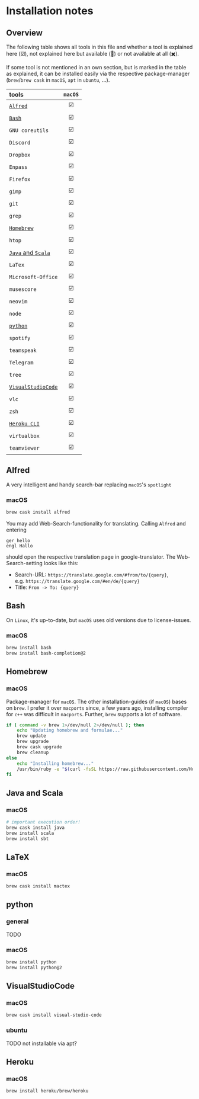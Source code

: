 # Installation notes

## Overview

The following table shows all tools in this file and whether a tool is explained here (:ballot_box_with_check:), not explained here but available (:black_square_button:) or not available at all (:heavy_multiplication_x:).

If some tool is not mentioned in an own section, but is marked in the table as explained, it can be installed easily via the respective package-manager (`brew`/`brew cask` in `macOS`, `apt` in `ubuntu`, ...).

| tools                             | `macOS`                 |
|:----------------------------------|:-----------------------:|
| [`Alfred`](#alfred)               | :ballot_box_with_check: |
| [`Bash`](#bash)                   | :ballot_box_with_check: |
| `GNU coreutils`                   | :ballot_box_with_check: |
| `Discord`                         | :ballot_box_with_check: |
| `Dropbox`                         | :ballot_box_with_check: |
| `Enpass`                          | :ballot_box_with_check: |
| `Firefox`                         | :ballot_box_with_check: |
| `gimp`                            | :ballot_box_with_check: |
| `git`                             | :ballot_box_with_check: |
| `grep`                            | :ballot_box_with_check: |
| [`Homebrew`](#brew)               | :ballot_box_with_check: |
| `htop`                            | :ballot_box_with_check: |
| [`Java` and `Scala`](#java-scala) | :ballot_box_with_check: |
| `LaTex`                           | :ballot_box_with_check: |
| `Microsoft-Office`                | :ballot_box_with_check: |
| `musescore`                       | :ballot_box_with_check: |
| `neovim`                          | :ballot_box_with_check: |
| `node`                            | :ballot_box_with_check: |
| [`python`](#python)               | :ballot_box_with_check: |
| `spotify`                         | :ballot_box_with_check: |
| `teamspeak`                       | :ballot_box_with_check: |
| `Telegram`                        | :ballot_box_with_check: |
| `tree`                            | :ballot_box_with_check: |
| [`VisualStudioCode`](#vscode)     | :ballot_box_with_check: |
| `vlc`                             | :ballot_box_with_check: |
| `zsh`                             | :ballot_box_with_check: |
| [`Heroku CLI`](#heroku)           | :ballot_box_with_check: |
| `virtualbox`                      | :ballot_box_with_check: |
| `teamviewer`                      | :ballot_box_with_check: |

## Alfred <a name="alfred"></a>

A very intelligent and handy search-bar replacing `macOS`'s `spotlight`

### macOS

```zsh
brew cask install alfred
```

You may add Web-Search-functionality for translating.
Calling `Alfred` and entering

```text
ger hello
engl Hallo
```

should open the respective translation page in google-translator.
The Web-Search-setting looks like this:

- Search-URL: `https://translate.google.com/#from/to/{query}`,  
  e.g. `https://translate.google.com/#en/de/{query}`
- Title: `From -> To: {query}`

## Bash <a name="bash"></a>

On `Linux`, it's up-to-date, but `macOS` uses old versions due to license-issues.

### macOS

```zsh
brew install bash
brew install bash-completion@2
```

## Homebrew <a name="brew"></a>

### macOS

Package-manager for `macOS`.
The other installation-guides (if `macOS`) bases on `brew`.
I prefer it over `macports` since, a few years ago, installing compiler for `c++` was difficult in `macports`.
Further, `brew` supports a lot of software.

```zsh
if ( command -v brew 1>/dev/null 2>/dev/null ); then
    echo "Updating homebrew and formulae..."
    brew update
    brew upgrade
    brew cask upgrade
    brew cleanup
else
    echo "Installing homebrew..."
    /usr/bin/ruby -e "$(curl -fsSL https://raw.githubusercontent.com/Homebrew/install/master/install)"
fi
```

## Java and Scala <a name="java-scala"></a>

### macOS

```zsh
# important execution order!
brew cask install java
brew install scala
brew install sbt
```

## LaTeX <a name="latex"></a>

### macOS

```zsh
brew cask install mactex
```

## python <a name="python"></a>

### general

TODO

### macOS

```zsh
brew install python
brew install python@2
```

## VisualStudioCode <a name="vscode"></a>

### macOS

```zsh
brew cask install visual-studio-code
```

### ubuntu

TODO not installable via apt?

## Heroku <a name="heroku"></a>

### macOS

```zsh
brew install heroku/brew/heroku
```
